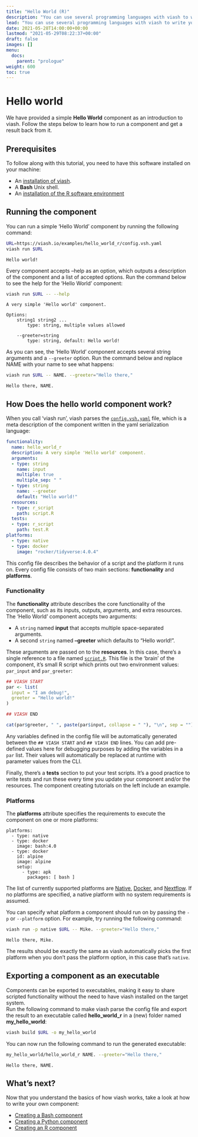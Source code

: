 ```yaml
---
title: "Hello World (R)"
description: "You can use several programming languages with viash to write your own components. To get started with your preferred language, take a look at the language specific Hello World examples and the [Creating components](/docs/creating_components) section. "
lead: "You can use several programming languages with viash to write your own components. To get started with your preferred language, take a look at the language specific Hello World examples and the [Creating components](/docs/creating_components) section. "
date: 2021-05-28T14:00:00+00:00
lastmod: "2021-05-29T08:22:37+00:00"
draft: false
images: []
menu:
  docs:
    parent: "prologue"
weight: 600
toc: true
---
```




# Hello world

We have provided a simple **Hello World** component as an introduction
to viash. Follow the steps below to learn how to run a component and get
a result back from it.

## Prerequisites

To follow along with this tutorial, you need to have this software
installed on your machine:

-   An [installation of viash](/docs/prologue/installation).
-   A **Bash** Unix shell.
-   An [installation of the R software
    environment](https://cran.r-project.org/mirrors.html)

## Running the component

You can run a simple ‘Hello World’ component by running the following
command:

``` bash
URL=https://viash.io/examples/hello_world_r/config.vsh.yaml
viash run $URL
```

    Hello world! 

Every component accepts –help as an option, which outputs a description
of the component and a list of accepted options. Run the command below
to see the help for the ‘Hello World’ component:

``` bash
viash run $URL -- --help
```

    A very simple 'Hello world' component.

    Options:
        string1 string2 ...
            type: string, multiple values allowed

        --greeter=string
            type: string, default: Hello world!

As you can see, the ‘Hello World’ component accepts several string
arguments and a `--greeter` option. Run the command below and replace
NAME with your name to see what happens:

``` bash
viash run $URL -- NAME. --greeter="Hello there,"
```

    Hello there, NAME.

## How Does the hello world component work?

When you call ‘viash run’, viash parses the
[`config.vsh.yaml`](https://viash.io/examples/hello_world_r/config.vsh.yaml)
file, which is a meta description of the component written in the yaml
serialization language:

``` yaml
functionality:
  name: hello_world_r
  description: A very simple 'Hello world' component.
  arguments:
  - type: string
    name: input
    multiple: true
    multiple_sep: " "
  - type: string
    name: --greeter
    default: "Hello world!"
  resources:
  - type: r_script
    path: script.R
  tests:
  - type: r_script
    path: test.R
platforms:
  - type: native
  - type: docker
    image: "rocker/tidyverse:4.0.4"
```

This config file describes the behavior of a script and the platform it
runs on. Every config file consists of two main sections:
**functionality** and **platforms**.

### Functionality

The **functionality** attribute describes the core functionality of the
component, such as its inputs, outputs, arguments, and extra resources.
The ‘Hello World’ component accepts two arguments:

-   A `string` named **input** that accepts multiple space-separated
    arguments.
-   A second `string` named **–greeter** which defaults to “Hello
    world!”.

These arguments are passed on to the **resources**. In this case,
there’s a single reference to a file named
[`script.R`](https://viash.io/examples/hello_world_r/script.R). This
file is the ‘brain’ of the component, it’s small R script which prints
out two environment values: `par_input` and `par_greeter`:

``` r
## VIASH START
par <- list(
  input = "I am debug!",
  greeter = "Hello world!"
)

## VIASH END

cat(par$greeter, " ", paste(par$input, collapse = " "), "\n", sep = "")
```

Any variables defined in the config file will be automatically generated
between the `## VIASH START` and `## VIASH END` lines. You can add
pre-defined values here for debugging purposes by adding the variables
in a `par` list. Their values will automatically be replaced at runtime
with parameter values from the CLI.

Finally, there’s a **tests** section to put your test scripts. It’s a
good practice to write tests and run these every time you update your
component and/or the resources. The component creating tutorials on the
left include an example.

### Platforms

The **platforms** attribute specifies the requirements to execute the
component on one or more platforms:

    platforms:
      - type: native
      - type: docker
        image: bash:4.0
      - type: docker
        id: alpine
        image: alpine
        setup:
          - type: apk
            packages: [ bash ]

The list of currently supported platforms are
[Native](/docs/reference_config/platform-native/),
[Docker](/docs/reference_config/platform-docker/), and
[Nextflow](/docs/reference_config/platform-nextflow/). If no platforms
are specified, a native platform with no system requirements is assumed.

You can specify what platform a component should run on by passing the
`-p` or `--platform` option. For example, try running the following
command:

``` bash
viash run -p native $URL -- Mike. --greeter="Hello there,"
```

    Hello there, Mike.

The results should be exactly the same as viash automatically picks the
first platform when you don’t pass the platform option, in this case
that’s `native`.

## Exporting a component as an executable

Components can be exported to executables, making it easy to share
scripted functionality without the need to have viash installed on the
target system.  
Run the following command to make viash parse the config file and export
the result to an executable called **hello\_world\_r** in a (new) folder
named **my\_hello\_world**:

``` bash
viash build $URL -o my_hello_world
```

You can now run the following command to run the generated executable:

``` bash
my_hello_world/hello_world_r NAME. --greeter="Hello there,"
```

    Hello there, NAME.

## What’s next?

Now that you understand the basics of how viash works, take a look at
how to write your own component:

-   [Creating a Bash component](/docs/creating_components/bash)
-   [Creating a Python component](/docs/creating_components/python)
-   [Creating an R component](/docs/creating_components/r)
